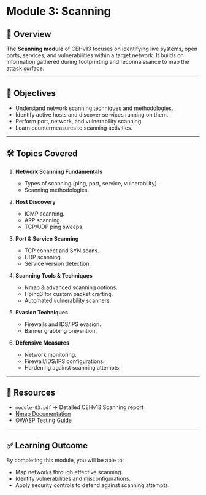 # Module 3: Scanning

## 📌 Overview
The **Scanning module** of CEHv13 focuses on identifying live systems, open ports, services, and vulnerabilities within a target network. It builds on information gathered during footprinting and reconnaissance to map the attack surface.

---

## 🎯 Objectives
- Understand network scanning techniques and methodologies.  
- Identify active hosts and discover services running on them.  
- Perform port, network, and vulnerability scanning.  
- Learn countermeasures to scanning activities.  

---

## 🛠️ Topics Covered
1. **Network Scanning Fundamentals**  
   - Types of scanning (ping, port, service, vulnerability).  
   - Scanning methodologies.  

2. **Host Discovery**  
   - ICMP scanning.  
   - ARP scanning.  
   - TCP/UDP ping sweeps.  

3. **Port & Service Scanning**  
   - TCP connect and SYN scans.  
   - UDP scanning.  
   - Service version detection.  

4. **Scanning Tools & Techniques**  
   - Nmap & advanced scanning options.  
   - Hping3 for custom packet crafting.  
   - Automated vulnerability scanners.  

5. **Evasion Techniques**  
   - Firewalls and IDS/IPS evasion.  
   - Banner grabbing prevention.  

6. **Defensive Measures**  
   - Network monitoring.  
   - Firewall/IDS/IPS configurations.  
   - Hardening against scanning attempts.  

---

## 📂 Resources
- `module-03.pdf` → Detailed CEHv13 Scanning report  
- [Nmap Documentation](https://nmap.org/book/)  
- [OWASP Testing Guide](https://owasp.org/www-project-web-security-testing-guide/)  

---

## ✅ Learning Outcome
By completing this module, you will be able to:  
- Map networks through effective scanning.  
- Identify vulnerabilities and misconfigurations.  
- Apply security controls to defend against scanning attempts.  

